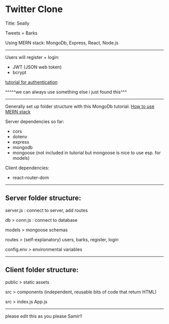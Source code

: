 # Twitter Clone

Title: Seally

Tweets = Barks

Using MERN stack: MongoDb, Express, React, Node.js

<hr>

Users will register + login:

- JWT (JSON web token)
- bcrypt

[tutorial for authentication](https://dev.to/salarc123/mern-stack-authentication-tutorial-part-1-the-backend-1c57)

^^^^^we can always use something else i just found this^^^

<hr>

Generally set up folder structure with this MongoDb tutorial:
[How to use MERN stack](https://www.mongodb.com/languages/mern-stack-tutorial)

Server dependencies so far:

- cors
- dotenv
- express
- mongodb
- mongoose (not included in tutorial but mongoose is nice to use esp. for models)

Client dependencies:

- react-router-dom

<hr>

## Server folder structure:

server.js : connect to server, add routes

db > conn.js : connect to database

models > mongoose schemas

routes > (self-explanatory) users, barks, register, login

config.env > environmental variables

<hr>

## Client folder structure:

public > static assets

src > components (independent, reusable bits of code that return HTML)

src > index.js App.js

<hr>
 please edit this as you please Samir!!
